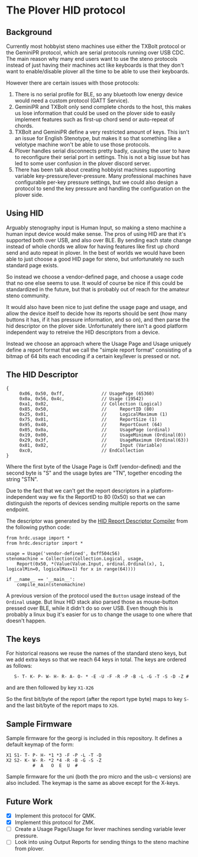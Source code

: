 # The Plover HID protocol

## Background

Currently most hobbyist steno machines use either the TXBolt protocol or the
GeminiPR protocol, which are serial protocols running over USB CDC. The main
reason why many end users want to use the steno protocols instead of just
having their machines act like keyboards is that they don't want to
enable/disable plover all the time to be able to use their keyboards.

However there are certain issues with those protocols:

1. There is no serial profile for BLE, so any bluetooth low energy device would
   need a custom protocol (GATT Service).
2. GeminiPR and TXBolt only send complete chords to the host, this makes us
   lose information that could be used on the plover side to easily implement
   features such as first-up chord send or auto-repeat of chords.
3. TXBolt and GeminiPR define a very restricted amount of keys. This isn't an
   issue for English Stenotype, but makes it so that something like a velotype
   machine won't be able to use those protocols.
4. Plover handles serial disconnects pretty badly, causing the user to have to
   reconfigure their serial port in settings. This is not a big issue but has
   led to some user confusion in the plover discord server.
5. There has been talk about creating hobbyist machines supporting variable
   key-pressure/lever-pressure. Many professional machines have configurable
   per-key pressure settings, but we could also design a protocol to send the
   key pressure and handling the configuration on the plover side.

## Using HID
Arguably stenography input is Human Input, so making a steno machine a human
input device would make sense.  The pros of using HID are that it's supported
both over USB, and also over BLE.  By sending each state change instead of
whole chords we allow for having features like first up chord send and auto
repeat in plover. In the best of worlds we would have been able to just choose
a good HID page for steno, but unfortunately no such standard page exists.

So instead we choose a vendor-defined page, and choose a usage code that no one
else seems to use. It would of course be nice if this could be standardized in
the future, but that is probably out of reach for the amateur steno community.

It would also have been nice to just define the usage page and usage, and allow
the device itself to decide how its reports should be sent (how many buttons it
has, if it has pressure information, and so on), and then parse the hid
descriptor on the plover side. Unfortunately there isn't a good platform
independent way to retreive the HID descriptors from a device.

Instead we choose an approach where the Usage Page and Usage uniquely define a report
format that we call the "simple report format" consisting of a bitmap of 64 bits each
encoding if a certain key/lever is pressed or not.

## The HID Descriptor
```
{
     0x06, 0x50, 0xff,              // UsagePage (65360)
     0x0a, 0x56, 0x4c,              // Usage (19542)
     0xa1, 0x02,                    // Collection (Logical)
     0x85, 0x50,                    //     ReportID (80)
     0x25, 0x01,                    //     LogicalMaximum (1)
     0x75, 0x01,                    //     ReportSize (1)
     0x95, 0x40,                    //     ReportCount (64)
     0x05, 0x0a,                    //     UsagePage (ordinal)
     0x19, 0x00,                    //     UsageMinimum (Ordinal(0))
     0x29, 0x3f,                    //     UsageMaximum (Ordinal(63))
     0x81, 0x02,                    //     Input (Variable)
     0xc0,                          // EndCollection
}
```
Where the first byte of the Usage Page is 0xff (vendor-defined) and the second
byte is "S" and the usage bytes are "TN", together encoding the string "STN".

Due to the fact that we can't get the report descriptors in a platform-independent way
we fix the ReportID to 80 (0x50) so that we can distinguish the reports of devices sending
multiple reports on the same endpoint.

The descriptor was generated by the [HID Report Descriptor Compiler](https://github.com/nipo/hrdc) from the following python code:
```
from hrdc.usage import *
from hrdc.descriptor import *

usage = Usage('vendor-defined', 0xff504c56)
stenomachine = Collection(Collection.Logical, usage,
    Report(0x50, *(Value(Value.Input, ordinal.Ordinal(x), 1, logicalMin=0, logicalMax=1) for x in range(64))))

if __name__ == '__main__':
    compile_main(stenomachine)
```

A previous version of the protocol used the `Button` usage instead of the `Ordinal` usage. But linux HID stack also parsed those
as mouse-button pressed over BLE, while it didn't do so over USB. Even though this is probably a linux bug it's easier for us
to change the usage to one where that doesn't happen.

## The keys
For historical reasons we reuse the names of the standard steno keys, but we add extra keys so that we reach 64 keys in total.
The keys are ordered as follows:

```
   S- T- K- P- W- H- R- A- O- * -E -U -F -R -P -B -L -G -T -S -D -Z #
```
and are then followed by key `X1-X26`

So the first bit/byte of the report (after the report type byte) maps to key
`S-` and the last bit/byte of the report maps to `X26`.

## Sample Firmware

Sample firmware for the georgi is included in this repository. It defines a default keymap of the form:
```
X1 S1- T- P- H- *1 *3 -F -P -L -T -D
X2 S2- K- W- R- *2 *4 -R -B -G -S -Z
          #  A   O  E  U  #
```

Sample firmware for the uni (both the pro micro and the usb-c versions) are also included. The keymap is the same as above
except for the X-keys.

## Future Work
- [x] Implement this protocol for QMK.
- [x] Implement this protocol for ZMK.
- [ ] Create a Usage Page/Usage for lever machines sending variable lever pressure.
- [ ] Look into using Output Reports for sending things to the steno machine from plover.
